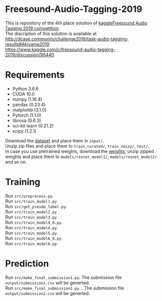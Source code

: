 # Freesound-Audio-Tagging-2019

This is repository of the 4th place solution of
 [kaggleFreesound Audio Tagging 2019 competition](https://www.kaggle.com/c/freesound-audio-tagging-2019/).  
The discription of this solution is available at  
http://dcase.community/challenge2019/task-audio-tagging-results#Akiyama2019  
https://www.kaggle.com/c/freesound-audio-tagging-2019/discussion/96440

# Requirements
- Python 3.6.6
- CUDA 10.0
- numpy (1.16.4)
- pandas (0.23.4)
- matplotlib (3.1.0)
- Pytorch (1.1.0)
- librosa (0.6.3)
- sci-kit learn (0.21.2)
- scipy (1.2.1)

Download the [dataset](https://www.kaggle.com/c/freesound-audio-tagging-2019/data) 
and place them in `input/`.  
Unzip zip files and place them to `train_curated/`, `train_noisy/`, `test/`.   
In case you use pretrained weights, download the [weights](https://www.kaggle.com/osciiart/freesound2019-pretrained-weight-links), 
unzip zipped weights and place them to `models/resnet_model1/`, `models/resnet_model2/`  and so on.  

# Training
Run `src/preprocess.py`.  
Run `src/train_model1.py`.   
Run `src/get_pseudo_label.py`.   
Run `src/train_model2.py` .  
Run `src/train_model3.py` .  
Run `src/train_model4_0.py`.  
Run `src/train_model4.py`.  
Run `src/train_model5.py`.  
Run `src/train_model6_0.py`.  
Run `src/train_model6.py`.  

# Prediction
Run `src/make_final_submission1.py`. The submission file `output/submission1.csv` will be generted.   
Run `src/make_final_submission2.py`. . The submission file `output/submission2.csv` will be generted.      



